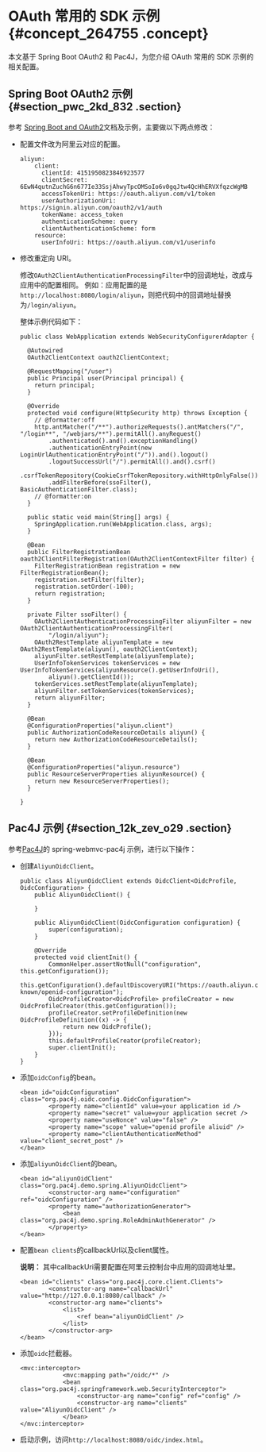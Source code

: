 # OAuth 常用的 SDK 示例 {#concept_264755 .concept}

本文基于 Spring Boot OAuth2 和 Pac4J，为您介绍 OAuth 常用的 SDK 示例的相关配置。

## Spring Boot OAuth2 示例 {#section_pwc_2kd_832 .section}

参考 [Spring Boot and OAuth2](https://spring.io/guides/tutorials/spring-boot-oauth2/)文档及示例，主要做以下两点修改：

-   配置文件改为阿里云对应的配置。

    ``` {#codeblock_u90_8hq_qgs}
    aliyun:
        client:
          clientId: 4151950823846923577
          clientSecret: 6EwN4qutnZuchG6n677Ie33SsjAhwyTpcOMSoIo6v0gqJtw4QcHhERVXfqzcWgMB
          accessTokenUri: https://oauth.aliyun.com/v1/token
          userAuthorizationUri: https://signin.aliyun.com/oauth2/v1/auth
          tokenName: access_token
          authenticationScheme: query
          clientAuthenticationScheme: form
        resource:
          userInfoUri: https://oauth.aliyun.com/v1/userinfo
    ```

-   修改重定向 URI。

    修改`OAuth2ClientAuthenticationProcessingFilter`中的回调地址，改成与应用中的配置相同。 例如：应用配置的是`http://localhost:8080/login/aliyun`，则把代码中的回调地址替换为`/login/aliyun`。

    整体示例代码如下：

    ``` {#codeblock_zfa_953_d30}
    public class WebApplication extends WebSecurityConfigurerAdapter {
    
      @Autowired
      OAuth2ClientContext oauth2ClientContext;
    
      @RequestMapping("/user")
      public Principal user(Principal principal) {
        return principal;
      }
    
      @Override
      protected void configure(HttpSecurity http) throws Exception {
        // @formatter:off
        http.antMatcher("/**").authorizeRequests().antMatchers("/", "/login**", "/webjars/**").permitAll().anyRequest()
            .authenticated().and().exceptionHandling()
            .authenticationEntryPoint(new LoginUrlAuthenticationEntryPoint("/")).and().logout()
            .logoutSuccessUrl("/").permitAll().and().csrf()
            .csrfTokenRepository(CookieCsrfTokenRepository.withHttpOnlyFalse()).and()
            .addFilterBefore(ssoFilter(), BasicAuthenticationFilter.class);
        // @formatter:on
      }
    
      public static void main(String[] args) {
        SpringApplication.run(WebApplication.class, args);
      }
    
      @Bean
      public FilterRegistrationBean oauth2ClientFilterRegistration(OAuth2ClientContextFilter filter) {
        FilterRegistrationBean registration = new FilterRegistrationBean();
        registration.setFilter(filter);
        registration.setOrder(-100);
        return registration;
      }
    
      private Filter ssoFilter() {
        OAuth2ClientAuthenticationProcessingFilter aliyunFilter = new OAuth2ClientAuthenticationProcessingFilter(
            "/login/aliyun");
        OAuth2RestTemplate aliyunTemplate = new OAuth2RestTemplate(aliyun(), oauth2ClientContext);
        aliyunFilter.setRestTemplate(aliyunTemplate);
        UserInfoTokenServices tokenServices = new UserInfoTokenServices(aliyunResource().getUserInfoUri(),
            aliyun().getClientId());
        tokenServices.setRestTemplate(aliyunTemplate);
        aliyunFilter.setTokenServices(tokenServices);
        return aliyunFilter;
      }
    
      @Bean
      @ConfigurationProperties("aliyun.client")
      public AuthorizationCodeResourceDetails aliyun() {
        return new AuthorizationCodeResourceDetails();
      }
    
      @Bean
      @ConfigurationProperties("aliyun.resource")
      public ResourceServerProperties aliyunResource() {
        return new ResourceServerProperties();
      }
    
    }
    ```


## Pac4J 示例 {#section_12k_zev_o29 .section}

参考[Pac4J](http://www.pac4j.org/)的 spring-webmvc-pac4j 示例，进行以下操作：

-   创建`AliyunOidcClient`。

    ``` {#codeblock_gru_1yf_rc4}
    public class AliyunOidcClient extends OidcClient<OidcProfile, OidcConfiguration> {
        public AliyunOidcClient() {
    
        }
    
        public AliyunOidcClient(OidcConfiguration configuration) {
            super(configuration);
        }
    
        @Override
        protected void clientInit() {
            CommonHelper.assertNotNull("configuration", this.getConfiguration());
            this.getConfiguration().defaultDiscoveryURI("https://oauth.aliyun.com/.well-known/openid-configuration");
            OidcProfileCreator<OidcProfile> profileCreator = new OidcProfileCreator(this.getConfiguration());
            profileCreator.setProfileDefinition(new OidcProfileDefinition((x) -> {
                return new OidcProfile();
            }));
            this.defaultProfileCreator(profileCreator);
            super.clientInit();
        }
    }
    ```

-   添加`oidcConfig`的bean。

    ``` {#codeblock_4v8_0cx_c93}
    <bean id="oidcConfiguration" class="org.pac4j.oidc.config.OidcConfiguration">
            <property name="clientId" value=your application id />
            <property name="secret" value=your application secret />
            <property name="useNonce" value="false" />
            <property name="scope" value="openid profile aliuid" />
            <property name="clientAuthenticationMethod" value="client_secret_post" />
    </bean>
    ```

-   添加`aliyunOidcClient`的bean。

    ``` {#codeblock_faz_0q7_1sz}
    <bean id="aliyunOidClient" class="org.pac4j.demo.spring.AliyunOidcClient">
            <constructor-arg name="configuration" ref="oidcConfiguration" />
            <property name="authorizationGenerator">
                <bean class="org.pac4j.demo.spring.RoleAdminAuthGenerator" />
            </property>
    </bean>
    ```

-   配置`bean clients`的callbackUrl以及client属性。

    **说明：** 其中callbackUri需要配置在阿里云控制台中应用的回调地址里。

    ``` {#codeblock_uch_8g2_a6e}
    <bean id="clients" class="org.pac4j.core.client.Clients">
            <constructor-arg name="callbackUrl" value="http://127.0.0.1:8080/callback" />
            <constructor-arg name="clients">
                <list>
                    <ref bean="aliyunOidClient" />
                </list>
            </constructor-arg>
    </bean>
    ```

-   添加`oidc`拦截器。

    ``` {#codeblock_7j0_99y_w60}
    <mvc:interceptor>
                <mvc:mapping path="/oidc/*" />
                <bean class="org.pac4j.springframework.web.SecurityInterceptor">
                    <constructor-arg name="config" ref="config" />
                    <constructor-arg name="clients" value="AliyunOidcClient" />
                </bean>
    </mvc:interceptor>
    ```

-   启动示例，访问`http://localhost:8080/oidc/index.html`。

